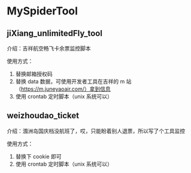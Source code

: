 # MySpiderTool


## jiXiang_unlimitedFly_tool

介绍：吉祥航空畅飞卡余票监控脚本

使用方式：
1. 替换邮箱授权码
2. 替换 data 数据，可使用开发者工具在吉祥的 m 站（https://m.juneyaoair.com/）拿到信息
3. 使用 crontab 定时脚本（unix 系统可以）



 ## weizhoudao_ticket
 介绍：涠洲岛国庆档没航班了，哎，只能盼着别人退票，所以写了个工具监控
 
 使用方式：
 1. 替换下 cookie 即可
 2. 使用 crontab 定时脚本（unix 系统可以）
